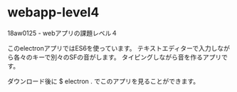 # webapp-level4
18aw0125 - webアプリの課題レベル４

このelectronアプリではES6を使っています。
テキストエディターで入力しながら各々のキーで別々のSFの音がします。
タイピングしながら音を作るアプリです。

ダウンロード後に
$ electron .
でこのアプリを見ることができます。
